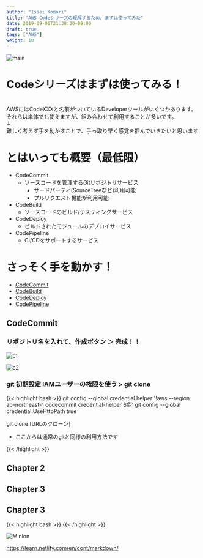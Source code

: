 ```yaml
---
author: "Issei Komori"
title: "AWS Codeシリーズの理解するため、まずは使ってみた"
date: 2019-09-06T21:38:30+09:00
draft: true
tags: ["AWS"]
weight: 10
---
```


![main](/posts/code3/1.png)


# Codeシリーズはまずは使ってみる！
<br>
AWSにはCodeXXXと名前がついているDeveloperツールがいくつかあります。<br>
それらは単体でも使えますが、組み合わせて利用することが多いです。<br>
↓<br>
難しく考えず手を動かすことで、手っ取り早く感覚を掴んでいきたいと思います

# とはいっても概要（最低限）
- CodeCommit
  - ソースコードを管理するGitリポジトリサービス
    - サードパーティ(SourceTreeなど)利用可能
    - プルリクエスト機能が利用可能
- CodeBuild
  - ソースコードのビルド/テスティングサービス
- CodeDeploy
  - ビルドされたモジュールのデプロイサービス
- CodePipeline
  - CI/CDをサポートするサービス

# さっそく手を動かす！
  - [CodeCommit](#chapter-1)
  - [CodeBuild](#chapter-2)
  - [CodeDeploy](#chapter-3)
  - [CodePipeline](#chapter-4)

## CodeCommit <a id="chapter-1"></a>

### リポジトリ名を入れて、作成ボタン ＞ 完成！！

![c1](/posts/code3/c1.png)

![c2](/posts/code3/c2.png)

### git 初期設定 IAMユーザーの権限を使う > git clone
{{< highlight bash >}}
git config --global credential.helper '!aws --region ap-northeast-1 codecommit credential-helper $@'
git config --global credential.UseHttpPath true

git clone [URLのクローン]

- ここからは通常のgitと同様の利用方法です

{{< /highlight >}}

## Chapter 2 <a id="chapter-2"></a>

## Chapter 3 <a id="chapter-3"></a>

## Chapter 3 <a id="chapter-3"></a>

{{< highlight bash >}}
{{< /highlight >}}

![Minion](https://octodex.github.com/images/minion.png)

https://learn.netlify.com/en/cont/markdown/
